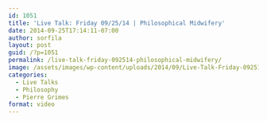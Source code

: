```yaml
---
id: 1051
title: 'Live Talk: Friday 09/25/14 | Philosophical Midwifery'
date: 2014-09-25T17:14:11-07:00
author: sorfila
layout: post
guid: /?p=1051
permalink: /live-talk-friday-092514-philosophical-midwifery/
image: /assets/images/wp-content/uploads/2014/09/Live-Talk-Friday-092514-Philosophical-Midwifery.jpg
categories:
  - Live Talks
  - Philosophy
  - Pierre Grimes
format: video
---
```


